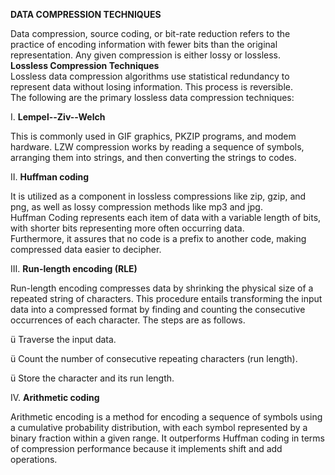 **DATA COMPRESSION TECHNIQUES**

Data compression, source coding, or bit-rate reduction refers to the practice of encoding information with fewer bits than the original representation. Any given compression is either lossy or lossless.\
**Lossless Compression Techniques**\
Lossless data compression algorithms use statistical redundancy to represent data without losing information. This process is reversible.\
The following are the primary lossless data compression techniques:

I. **Lempel--Ziv--Welch**

This is commonly used in GIF graphics, PKZIP programs, and modem hardware. LZW compression works by reading a sequence of symbols, arranging them into strings, and then converting the strings to codes.

II. **Huffman coding**

It is utilized as a component in lossless compressions like zip, gzip, and png, as well as lossy compression methods like mp3 and jpg.\
Huffman Coding represents each item of data with a variable length of bits, with shorter bits representing more often occurring data.\
Furthermore, it assures that no code is a prefix to another code, making compressed data easier to decipher.

III. **Run-length encoding (RLE)**

Run-length encoding compresses data by shrinking the physical size of a repeated string of characters. This procedure entails transforming the input data into a compressed format by finding and counting the consecutive occurrences of each character. The steps are as follows.

ü Traverse the input data.

ü Count the number of consecutive repeating characters (run length).

ü Store the character and its run length.

IV. **Arithmetic coding**

Arithmetic encoding is a method for encoding a sequence of symbols using a cumulative probability distribution, with each symbol represented by a binary fraction within a given range. It outperforms Huffman coding in terms of compression performance because it implements shift and add operations.
